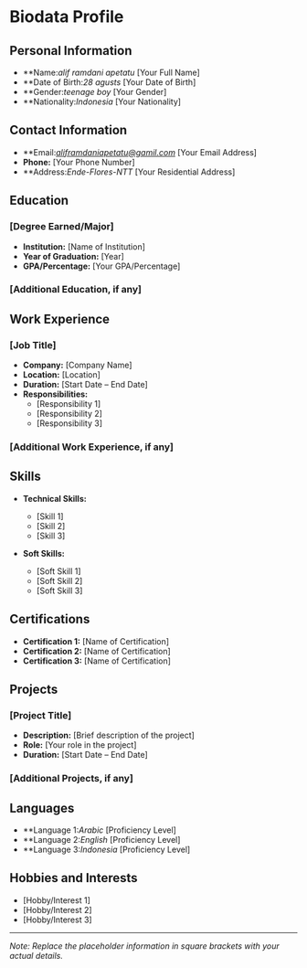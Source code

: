 # Biodata Profile

## Personal Information

- **Name:*alif ramdani apetatu* [Your Full Name]
- **Date of Birth:*28 agusts* [Your Date of Birth]
- **Gender:*teenage boy* [Your Gender]
- **Nationality:*Indonesia* [Your Nationality]

## Contact Information

- **Email:*aliframdaniapetatu@gamil.com* [Your Email Address]
- **Phone:** [Your Phone Number]
- **Address:*Ende-Flores-NTT* [Your Residential Address]

## Education

### [Degree Earned/Major]
- **Institution:** [Name of Institution]
- **Year of Graduation:** [Year]
- **GPA/Percentage:** [Your GPA/Percentage]

### [Additional Education, if any]

## Work Experience

### [Job Title]
- **Company:** [Company Name]
- **Location:** [Location]
- **Duration:** [Start Date – End Date]
- **Responsibilities:**
  - [Responsibility 1]
  - [Responsibility 2]
  - [Responsibility 3]

### [Additional Work Experience, if any]

## Skills

- **Technical Skills:**
  - [Skill 1]
  - [Skill 2]
  - [Skill 3]

- **Soft Skills:**
  - [Soft Skill 1]
  - [Soft Skill 2]
  - [Soft Skill 3]

## Certifications

- **Certification 1:** [Name of Certification]
- **Certification 2:** [Name of Certification]
- **Certification 3:** [Name of Certification]

## Projects

### [Project Title]
- **Description:** [Brief description of the project]
- **Role:** [Your role in the project]
- **Duration:** [Start Date – End Date]

### [Additional Projects, if any]

## Languages

- **Language 1:*Arabic* [Proficiency Level]
- **Language 2:*English* [Proficiency Level]
- **Language 3:*Indonesia* [Proficiency Level]

## Hobbies and Interests

- [Hobby/Interest 1]
- [Hobby/Interest 2]
- [Hobby/Interest 3]

---

*Note: Replace the placeholder information in square brackets with your actual details.*
